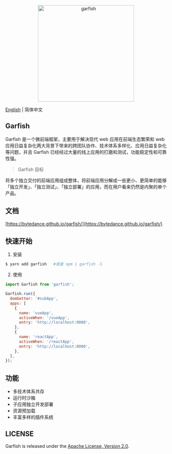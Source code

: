 <p align="center">
  <img src="https://lf3-static.bytednsdoc.com/obj/eden-cn/dhozeh7vhpebvog/open-garfish/garfish-icon.png" width="300" alt="garfish" />
</p>

[English](./README.md) | 简体中文

## Garfish

Garfish 是一个微前端框架，主要用于解决现代 web 应用在前端生态繁荣和 web 应用日益复杂化两大背景下带来的跨团队协作、技术体系多样化、应用日益复杂化等问题，并且 Garfish 已经经过大量的线上应用的打磨和测试，功能稳定性和可靠性强。

> Garfish 目标

将多个独立交付的前端应用组成整体，将前端应用分解成一些更小、更简单的能够「独立开发」、「独立测试」、「独立部署」的应用，而在用户看来仍然是内聚的单个产品。

## 文档

[https://bytedance.github.io/garfish/](https://bytedance.github.io/garfish/)

## 快速开始

1. 安装

```bash
$ yarn add garfish   #或者 npm i garfish -S
```

2. 使用

```javascript
import Garfish from 'garfish';

Garfish.run({
  domGetter: '#subApp',
  apps: [
    {
      name: 'vueApp',
      activeWhen: '/vueApp',
      entry: 'http://localhost:9000',
    },
    {
      name: 'reactApp',
      activeWhen: '/reactApp',
      entry: 'http://localhost:8000',
    },
  ],
});
```

## 功能

- 多技术体系共存
- 运行时沙箱
- 子应用独立开发部署
- 资源预加载
- 丰富多样的插件系统

## LICENSE

Garfish is released under the [Apache License, Version 2.0](http://www.apache.org/licenses/LICENSE-2.0).

